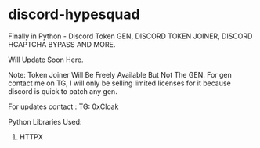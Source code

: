 # discord-hypesquad
Finally in Python - Discord Token GEN, DISCORD TOKEN JOINER, DISCORD HCAPTCHA BYPASS AND MORE.

Will Update Soon Here. 

Note: Token Joiner Will Be Freely Available But Not The GEN. For gen contact me on TG, I will only be selling limited licenses for it because discord is quick to patch any gen.

For updates contact : TG: 0xCloak

Python Libraries Used:
  1. HTTPX

